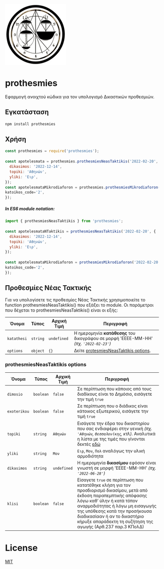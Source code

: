 ![Προθεσμίες logo](logo.jpg)

# prothesmies

Εφαρμογή ανοιχτού κώδικα για τον υπολογισμό Δικαστικών προθεσμιών.

## Εγκατάσταση

```bash
npm install prothesmies
```

## Χρήση

```js
const prothesmies = require('prothesmies');

const apotelesmata = prothesmies.prothesmiesNeasTaktikis('2022-02-20', {
  dikasimos: '2022-12-14',
  topiki: 'Αθηνών',
  yliki: 'Ειρ',
});
const apotelesmataMikrodiaforon = prothesmies.prothesmiesMikrodiaforon('2022-02-20', {
katoikos_code='2',
});
```

##### In ES6 module notation:

```js
import { prothesmiesNeasTaktikis } from 'prothesmies';

const apotelesmataNTaktikis = prothesmiesNeasTaktikis('2022-02-20', {
  dikasimos: '2022-12-14',
  topiki: 'Αθηνών',
  yliki: 'Ειρ',
});

const apotelesmataMikrodiaforon = prothesmiesMikrodiaforon('2022-02-20', {
katoikos_code='2',
});
```

## Προθεσμίες Νέας Τακτικής

Για να υπολογίσετε τις προθεσμίες Νέας Τακτικής χρησιμοποιείτε το function prothesmiesNeasTaktikis() που εξάξει το module. Οι παράμετροι που δέχεται το prothesmiesNeasTaktikis() είναι οι εξής:

| Όνομα       | Τύπος    | Αρχική Τιμή | Περιγραφή                                                                              |
| ----------- | -------- | ----------- | -------------------------------------------------------------------------------------- |
| `katathesi` | `string` | `undefined` | Η ημερομηνία **κατάθεσης** του δικογράφου σε μορφή 'ΕΕΕΕ-ΜΜ-ΗΗ' _(πχ. `'2022-02-23'`)_ |
| `options`   | `object` | `{}`        | Δείτε [protesmiesNeasTaktikis options](#prothesmiesNeasTaktikis-options).              |

### prothesmiesNeasTaktikis options

| Όνομα        | Τύπος     | Αρχική Τιμή | Περιγραφή                                                                                                                                                                                                                                                                                                               |
| ------------ | --------- | ----------- | ----------------------------------------------------------------------------------------------------------------------------------------------------------------------------------------------------------------------------------------------------------------------------------------------------------------------- |
| `dimosio`    | `boolean` | `false`     | Σε περίπτωση που κάποιος από τους διαδίκους είναι το Δημόσιο, εισάγετε την τιμή `true`                                                                                                                                                                                                                                  |
| `exoterikou` | `boolean` | `false`     | Σε περίπτωση που ο διάδικος είναι κάτοικος εξωτερικού, εισάγετε την τιμή `true`                                                                                                                                                                                                                                         |
| `topiki`     | `string`  | `Αθηνών`    | Εισάγετε την έδρα του δικαστηρίου που σας ενδιαφέρει στην γενική _(πχ. `'Αθηνών`, `Θεσσαλονίκης`, κτλ)._ Αναλυτικά η λίστα με της τιμές που γίνονται δεκτές [εδώ](./src/utils/NeaTaktiki/Types/interfaces.ts)                                                                                                           |
| `yliki`      | `string`  | `Μον`       | `Ειρ`, `Μον`, `Πολ` αναλόγως την υλική αρμοδιότητα                                                                                                                                                                                                                                                                      |
| `dikasimos`  | `string`  | `undefined` | Η ημερομηνία **δικασίμου** εφόσον είναι γνωστή σε μορφή 'ΕΕΕΕ-ΜΜ-ΗΗ' _(πχ. `'2022-06-28'`)_                                                                                                                                                                                                                             |
| `klisi`      | `boolean` | `false`     | Είσαγετε `true` σε περίπτωση που κατατέθηκε κλήση για τον προσδιορισμό δικασίμου, μετά από έκδοση παραπεμπτικής απόφασης λόγω καθ’ ύλην ή κατά τόπον αναρμοδιότητας ή λόγω μη εισαγωγής της υπόθεσης κατά την προσήκουσα διαδικασίααν ή αν το δικαστήριο κήρυξε απαράδεκτη τη συζήτηση της αγωγής (Αρθ.237 παρ.3 ΚΠολΔ) |

# License

[MIT](./LICENSE)
